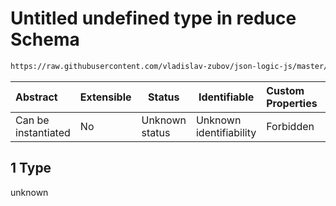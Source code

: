 # Untitled undefined type in reduce Schema

```txt
https://raw.githubusercontent.com/vladislav-zubov/json-logic-js/master/schemas/operators/array/reduce.json#/examples/0/reduce/1/+/1
```




| Abstract            | Extensible | Status         | Identifiable            | Custom Properties | Additional Properties | Access Restrictions | Defined In                                                          |
| :------------------ | ---------- | -------------- | ----------------------- | :---------------- | --------------------- | ------------------- | ------------------------------------------------------------------- |
| Can be instantiated | No         | Unknown status | Unknown identifiability | Forbidden         | Allowed               | none                | [reduce.json\*](operators/array/reduce.json "open original schema") |

## 1 Type

unknown
